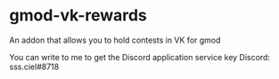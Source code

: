 # gmod-vk-rewards
An addon that allows you to hold contests in VK for gmod

You can write to me to get the Discord application service key 
Discord: sss.ciel#8718
